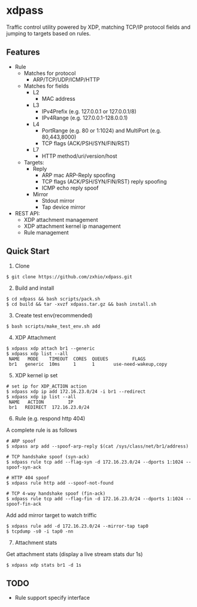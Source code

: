 # xdpass

Traffic control utility powered by XDP, matching TCP/IP protocol fields and jumping to targets based on rules.

## Features
- Rule
    - Matches for protocol
        - ARP/TCP/UDP/ICMP/HTTP
    - Matches for fields
        - L2
            - MAC address
        - L3
            - IPv4Prefix (e.g. 127.0.0.1 or 127.0.0.1/8)
            - IPv4Range (e.g. 127.0.0.1-128.0.0.1)
        - L4
            - PortRange (e.g. 80 or 1:1024) and MultiPort (e.g. 80,443,8000)
            - TCP flags (ACK/PSH/SYN/FIN/RST)
        - L7
            - HTTP method/uri/version/host
    - Targets:
        - Reply
            - ARP mac ARP-Reply spoofing
            - TCP flags (ACK/PSH/SYN/FIN/RST) reply spoofing
            - ICMP echo reply spoof
        - Mirror
            - Stdout mirror
            - Tap device mirror
- REST API:
    - XDP attachment management
    - XDP attachment kernel ip management
    - Rule management

## Quick Start

1. Clone
```shell
$ git clone https://github.com/zxhio/xdpass.git
```

2. Build and install
```shell
$ cd xdpass && bash scripts/pack.sh
$ cd build && tar -xvzf xdpass.tar.gz && bash install.sh
```

3. Create test env(recommended)
```shell
$ bash scripts/make_test_env.sh add
```

4. XDP Attachment
```shell
$ xdpass xdp attach br1 --generic
$ xdpass xdp list --all
 NAME   MODE    TIMEOUT  CORES  QUEUES         FLAGS         
 br1   generic  10ms     1      1       use-need-wakeup,copy 
```

5. XDP kernel ip set
```shell
# set ip for XDP_ACTION action
$ xdpass xdp ip add 172.16.23.0/24 -i br1 --redirect
$ xdpass xdp ip list --all
 NAME   ACTION         IP       
 br1   REDIRECT  172.16.23.0/24
```

6. Rule (e.g. respond http 404)

A complete rule is as follows
```shell
# ARP spoof
$ xdpass arp add --spoof-arp-reply $(cat /sys/class/net/br1/address)

# TCP handshake spoof (syn-ack)
$ xdpass rule tcp add --flag-syn -d 172.16.23.0/24 --dports 1:1024 --spoof-syn-ack

# HTTP 404 spoof
$ xdpass rule http add --spoof-not-found

# TCP 4-way handshake spoof (fin-ack)
$ xdpass rule tcp add --flag-fin -d 172.16.23.0/24 --dports 1:1024 --spoof-fin-ack
```

Add add mirror target to watch triffic
```shell
$ xdpass rule add -d 172.16.23.0/24 --mirror-tap tap0
$ tcpdump -s0 -i tap0 -nn
```

7. Attachment stats

Get attachment stats (display a live stream stats dur 1s)
```shell
$ xdpass xdp stats br1 -d 1s
```

## TODO
- Rule support specify interface